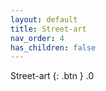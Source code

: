 ```yaml
---
layout: default
title: Street-art
nav_order: 4
has_children: false
---
```



Street-art
{: .btn }
.0